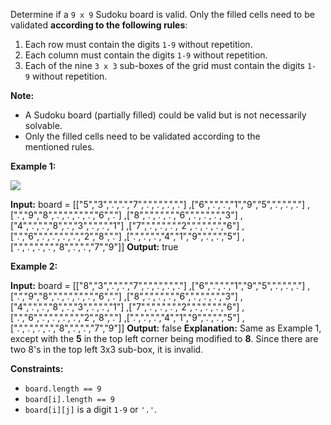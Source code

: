 Determine if a `9 x 9` Sudoku board is valid. Only the filled cells need to be validated **according to the following rules**:

1.  Each row must contain the digits `1-9` without repetition.
2.  Each column must contain the digits `1-9` without repetition.
3.  Each of the nine `3 x 3` sub-boxes of the grid must contain the digits `1-9` without repetition.

**Note:**

*   A Sudoku board (partially filled) could be valid but is not necessarily solvable.
*   Only the filled cells need to be validated according to the mentioned rules.

**Example 1:**

![](https://upload.wikimedia.org/wikipedia/commons/thumb/f/ff/Sudoku-by-L2G-20050714.svg/250px-Sudoku-by-L2G-20050714.svg.png)

**Input:** board = 
\[\["5","3",".",".","7",".",".",".","."\]
,\["6",".",".","1","9","5",".",".","."\]
,\[".","9","8",".",".",".",".","6","."\]
,\["8",".",".",".","6",".",".",".","3"\]
,\["4",".",".","8",".","3",".",".","1"\]
,\["7",".",".",".","2",".",".",".","6"\]
,\[".","6",".",".",".",".","2","8","."\]
,\[".",".",".","4","1","9",".",".","5"\]
,\[".",".",".",".","8",".",".","7","9"\]\]
**Output:** true

**Example 2:**

**Input:** board = 
\[\["8","3",".",".","7",".",".",".","."\]
,\["6",".",".","1","9","5",".",".","."\]
,\[".","9","8",".",".",".",".","6","."\]
,\["8",".",".",".","6",".",".",".","3"\]
,\["4",".",".","8",".","3",".",".","1"\]
,\["7",".",".",".","2",".",".",".","6"\]
,\[".","6",".",".",".",".","2","8","."\]
,\[".",".",".","4","1","9",".",".","5"\]
,\[".",".",".",".","8",".",".","7","9"\]\]
**Output:** false
**Explanation:** Same as Example 1, except with the **5** in the top left corner being modified to **8**. Since there are two 8's in the top left 3x3 sub-box, it is invalid.

**Constraints:**

*   `board.length == 9`
*   `board[i].length == 9`
*   `board[i][j]` is a digit `1-9` or `'.'`.